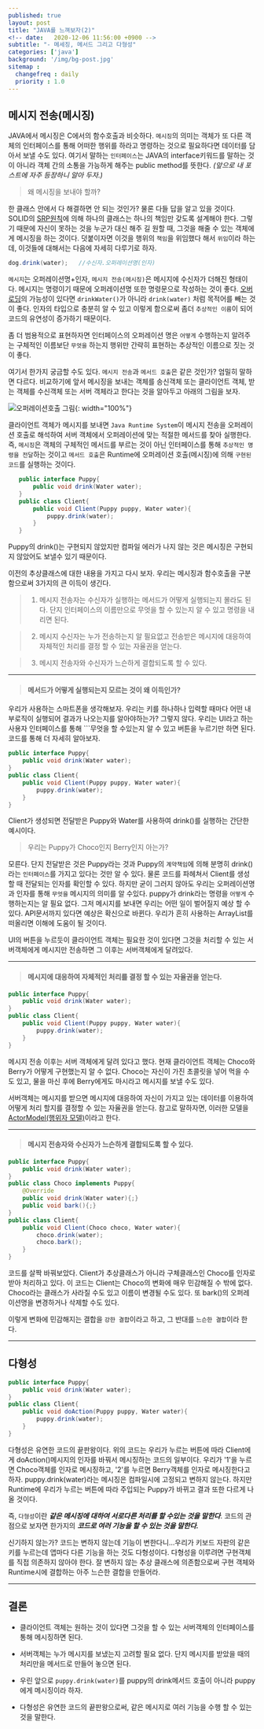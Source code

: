```yaml
---
published: true
layout: post
title: "JAVA를 느껴보자(2)"
<!-- date:   2020-12-06 11:56:00 +0900 -->
subtitle: "- 메세징, 메서드 그리고 다형성"
categories: ['java']
background: '/img/bg-post.jpg'
sitemap :
  changefreq : daily
  priority : 1.0
---
```


## 메시지 전송(메시징)

JAVA에서 메시징은 C에서의 함수호출과 비슷하다. ```메시징```의 의미는 객체가 또 다른 객체의 인터페이스를 통해 어떠한 행위를 하라고 명령하는 것으로 필요하다면 데이터를 담아서 보낼 수도 있다. 여기서 말하는 ```인터페이스```는 JAVA의 interface키워드를 말하는 것이 아니라 객체 간의 소통을 가능하게 해주는 public method를 뜻한다. *(앞으로 내 포스트에 자주 등장하니 알아 두자.)*

>왜 메시징을 보내야 할까?

 한 클래스 안에서 다 해결하면 안 되는 것인가? 물론 다들 답을 알고 있을 것이다. SOLID의 [SRP원칙]( https://ko.wikipedia.org/wiki/단일_책임_원칙)에 의해 하나의 클래스는 하나의 책임만 갖도록 설계해야 한다. 그렇기 때문에 자신이 못하는 것을 누군가 대신 해주 길 원할 때, 그것을 해줄 수 있는 객체에게 메시징을 하는 것이다. 덧붙이자면 이것을 행위의 ```책임```을 위임했다 해서 ```위임```이라 하는데, 이것들에 대해서는 다음에 자세히 다루기로 하자.  
```java
dog.drink(water);	//수신자.오퍼레이션명(인자)
```
```메시지```는 오퍼레이션명+인자, ```메시지 전송(메시징)```은 메시지에 수신자가 더해진 형태이다. 메시지는 명령이기 때문에 오퍼레이션명 또한 명령문으로 작성하는 것이 좋다. [오버로딩](https://ko.wikipedia.org/wiki/함수_오버로드)의 가능성이 있다면 ```drinkWater()```가 아니라 ```drink(water)``` 처럼 목적어를 빼는 것이 좋다. 인자의 타입으로 충분히 알 수 있고 이렇게 함으로써 좀더 ```추상적인 이름```이 되어 코드의 유연성이 증가하기 때문이다. 

좀 더 범용적으로 표현하자면  인터페이스의 오퍼레이션 명은 ```어떻게``` 수행하는지 알려주는 구체적인 이름보단 ```무엇을``` 하는지 행위만 간략히 표현하는 추상적인 이름으로 짓는 것이 좋다.

여기서 한가지 궁금할 수도 있다. ```메시지 전송```과 ```메서드 호출```은 같은 것인가? 엄밀히 말하면 다르다. 비교하기에 앞서 메시징을 보내는 객체를 송신객체 또는 클라이언트 객체, 받는 객체를 수신객체 또는 서버 객체라고 한다는 것을 알아두고 아래의 그림을 보자.

![오퍼레이션호출 그림]({{site.url}}/img/content-img/operation.png){: width="100%"}


 클라이언트 객체가 메시지를 보내면 ```Java Runtime System```이 메시지 전송을 오퍼레이션 호출로 해석하여 서버 객체에서 오퍼레이션에 맞는 적절한 메서드를 찾아 실행한다.  즉, ```메시징```은 객체의 구체적인 메서드를 부르는 것이 아닌 인터페이스를 통해 ```추상적인 명령을 전달```하는 것이고 ```메서드 호출```은 Runtime에 오퍼레이션 호출(메시징)에 의해 ```구현된 코드```를 실행하는 것이다. 
 ```java
	public interface Puppy{
		public void drink(Water water);
	}
	public class Client{
		public void Client(Puppy puppy, Water water){
			puppy.drink(water);
		}
	}
 ```
 Puppy의 drink()는 구현되지 않았지만 컴파일 에러가 나지 않는 것은 메시징은 구현되지 않았어도 보낼수 있기 때문이다. 

이전의 추상클래스에 대한 내용을 가지고 다시 보자. 우리는 메시징과 함수호출을 구분함으로써 3가지의 큰 이득이 생긴다.
>1. 메시지 전송자는 수신자가 실행하는 메서드가 어떻게 실행되는지 몰라도 된다. 단지 인터페이스의 이름만으로 무엇을 할 수 있는지 알 수 있고 명령을 내리면 된다. 

>2. 메시지 수신자는 누가 전송하는지 알 필요없고  전송받은 메시지에 대응하여 자체적인 처리를 결정 할 수 있는 자율권을 얻는다. 

>3. 메시지 전송자와 수신자가 느슨하게 결합되도록 할 수 있다. 

---
> #### 메서드가 어떻게 실행되는지 모르는 것이 왜 이득인가?

우리가  사용하는 스마트폰을 생각해보자. 우리는 키를 하나하나 입력할 때마다 어떤 내부로직이 실행되어 결과가 나오는지를 알아야하는가? 그렇지 않다. 우리는 UI라고 하는 사용자 인터페이스를 통해 ```무엇을 할 수있는지 알 수 있고 버튼을 누르기만 하면 된다. 코드를 통해 더 자세히 알아보자.
```java
public interface Puppy{
	public void drink(Water water);
}
public class Client{
	public void Client(Puppy puppy, Water water){
		puppy.drink(water);
	}
}
```
Client가 생성되면 전달받은 Puppy와 Water를 사용하여 drink()를 실행하는 간단한 예시이다. 

> 우리는 Puppy가 Choco인지 Berry인지 아는가? 

모른다.  단지 전달받은 것은 Puppy라는 것과 Puppy의 ```계약책임```에 의해 분명히 drink()라는 ```인터페이스```를 가지고 있다는 것만 알 수 있다. 물론 코드를 파헤쳐서 Client를 생성할 때 전달되는 인자를 확인할 수 있다. 하지만 굳이 그러지 않아도 우리는 오퍼레이션명과 인자를 통해  ```무엇을``` 메시지의 의미를 알 수있다.  puppy가 drink라는 명령을 ```어떻게``` 수행하는지는 알 필요 없다. 그저 메시지를 보내면 우리는 어떤 일이 벌어질지 예상 할 수 있다.  API문서까지 있다면 예상은 확신으로 바뀐다. 우리가 흔히 사용하는 ArrayList를 떠올리면 이해에 도움이 될 것이다. 

UI의 버튼을 누르듯이 클라이언트 객체는 필요한 것이 있다면 그것을 처리할 수 있는 서버객체에게 메시지만 전송하면 그 이후는 서버객체에게 달려있다. 

---
> #### 메시지에 대응하여 자체적인 처리를 결정 할 수 있는 자율권을 얻는다. 

```java
public interface Puppy{
	public void drink(Water water);
}
public class Client{
	public void Client(Puppy puppy, Water water){
		puppy.drink(water);
	}
}
```
메시지 전송 이후는 서버 객체에게 달려 있다고 했다. 현재 클라이언트 객체는 Choco와 Berry가 어떻게 구현했는지 알 수 없다.  Choco는 자신이 가진 초콜릿을 넣어 먹을 수도 있고, 물을 마신 후에 Berry에게도 마시라고 메시지를 보낼 수도 있다. 

서버객체는 메시지를 받으면 메시지에 대응하여 자신이 가지고 있는 데이터를 이용하여 어떻게 처리 할지를 결정할 수 있는 자율권을 얻는다. 참고로 말하자면, 이러한 모델을 [ActorModel(행위자 모델)](https://ko.wikipedia.org/wiki/행위자_모델)이라고 한다.

---
> #### 메시지 전송자와 수신자가 느슨하게 결합되도록 할 수 있다. 
```java
public interface Puppy{
	public void drink(Water water);
}
public class Choco implements Puppy{
	@Override
	public void drink(Water water){;}
	public void bark(){;}
}
public class Client{
	public void Client(Choco choco, Water water){
		choco.drink(water);
		choco.bark();
	}
}
```
코드를 살짝 바꿔보았다. Client가 추상클래스가 아니라 구체클래스인 Choco를 인자로 받아 처리하고 있다. 이 코드는 Client는 Choco의 변화에 매우 민감해질 수 밖에 없다. Choco라는 클래스가 사라질 수도 있고 이름이 변경될 수도 있다.  또 bark()의 오퍼레이션명을 변경하거나 삭제할 수도 있다. 

이렇게 변화에 민감해지는 결합을 ```강한 결합```이라고 하고, 그 반대를 ```느슨한 결합```이라 한다.

---
## 다형성 
```java
public interface Puppy{
	public void drink(Water water);
}
public class Client{
	public void doAction(Puppy puppy, Water water){
		puppy.drink(water);
	}
}
```
다형성은 유연한 코드의 끝판왕이다. 위의 코드는 우리가 누르는 버튼에 따라 Client에게 doAction()메시지의 인자를 바꿔서 메시징하는 코드의 일부이다. 우리가 '1'을 누르면 Choco객체를 인자로 메시징하고, '2'를 누르면 Berry객체를 인자로 메시징한다고 하자. puppy.drink(water)라는 메시징은 컴파일시에 고정되고 변하지 않는다. 하지만 Runtime에 우리가 누르는 버튼에 따라 주입되는 Puppy가 바뀌고 결과 또한 다르게 나올 것이다. 

즉, ```다형성```이란 ***같은 메시징에 대하여 서로다른 처리를 할 수있는 것을 말한다***. 코드의 관점으로 보자면 한가지의 ***코드로 여러 기능을 할 수 있는 것을 말한다.***

신기하지 않는가? 코드는 변하지 않는데 기능이 변한다니...우리가 키보드 자판의 같은 키를 누르는데 앱마다 다른 기능을 하는 것도 다형성이다.  다형성을 이루려면 구현객체를 직접 의존하지 않아야 한다. 잘 변하지 않는 추상 클래스에 의존함으로써 구현 객체와 Runtime시에 결합하는 아주 느슨한 결합을 만들어라. 

---
## 결론
* 클라이언트 객체는 원하는 것이 있다면 그것을 할 수 있는 서버객체의 인터페이스를 통해 메시징하면 된다.

* 서버객체는 누가 메시지를 보냈는지 고려할 필요 없다. 단지 메시지를 받았을 때의 처리만을 메서드로 만들어 놓으면 된다. 

* 우린 앞으로 ```puppy.drink(water)```를 puppy의 drink메서드 호출이 아니라 puppy에게 메시징이라 하자.

* 다형성은 유연한 코드의 끝판왕으로써, 같은 메시지로 여러 기능을 수행 할 수 있는 것을 말한다. 